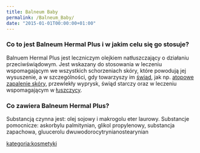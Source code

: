 ```yaml
---
title: Balneum Baby
permalink: /Balneum_Baby/
date: "2015-01-01T00:00:00+01:00"
---
```


### Co to jest Balneum Hermal Plus i w jakim celu się go stosuje?

Balnuem Hermal Plus jest leczniczym olejkiem natłuszczający o działaniu przeciwświądowym. Jest wskazany do stosowania w leczeniu wspomagającym we wszystkich schorzeniach skóry, które powodują jej wysuszenie, a w szczególności, gdy towarzyszy im [świąd](/atopedia/świąd "wikilink"), jak np. [atopowe zapalenie skóry](/atopedia/atopowe_zapalenie_skóry "wikilink"), przewlekły wyprysk, świąd starczy oraz w leczeniu wspomagającym w [łuszczycy](/atopedia/łuszczyca "wikilink").

### Co zawiera Balneum Hermal Plus?

Substancją czynna jest: olej sojowy i makrogolu eter laurowy. Substancje pomocnicze: askorbylu palmitynian, glikol propylenowy, substancja zapachowa, gluucerolu dwuwodorocytrynianostearynian

[kategoria:kosmetyki](/atopedia/kategoria:kosmetyki "wikilink")